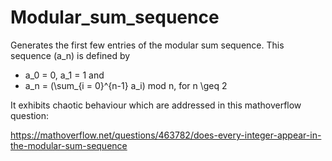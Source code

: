 # Modular_sum_sequence
Generates the first few entries of the modular sum sequence. This sequence (a_n) is defined by

 * a_0 = 0, a_1 = 1 and 
 * a_n = (\sum_{i = 0}^{n-1} a_i) mod n, for n \geq 2

It exhibits chaotic behaviour which are addressed in this mathoverflow question:

https://mathoverflow.net/questions/463782/does-every-integer-appear-in-the-modular-sum-sequence
